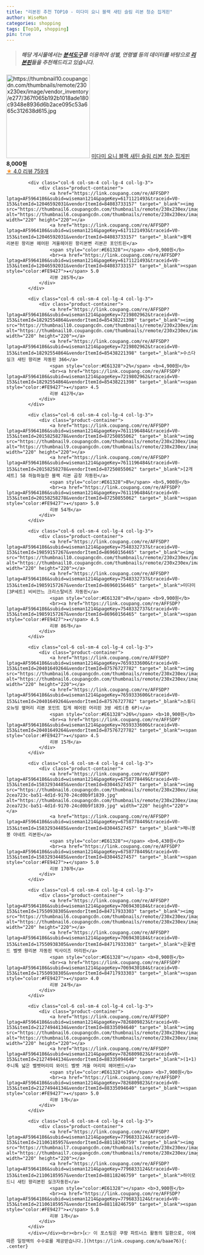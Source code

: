 ```yaml
---
title: "리본핀 추천 TOP10 - 미다미 요니 블랙 새틴 슬림 리본 청순 집게핀"
author: WiseMan
categories: shopping
tags: [Top10, shopping]
pin: true
---
```


> ##### 해당 게시물에서는 [**분석도구**](https://itemscout.io/)를 이용하여 **성별**, **연령별** 등의 데이터를 바탕으로 [**리본핀**](https://link.coupang.com/a/baae76)들을 추천해드리고 있습니다.
<div class="container"><div class="row">
            <div class="col-6 col-sm-4 col-lg-4 col-lg-3">
                <div class="product-container">
                    <a href="https://link.coupang.com/re/AFFSDP?lptag=AF5964186&subid=wiseman1214&pageKey=7337146511&traceid=V0-153&itemId=18849673723&vendorItemId=85979033856" target="_blank"><img src="https://thumbnail10.coupangcdn.com/thumbnails/remote/230x230ex/image/vendor_inventory/e277/367f065b192b1018ade180c9348e8936d6b2ace095c53a665c312638d615.jpg" alt="https://thumbnail10.coupangcdn.com/thumbnails/remote/230x230ex/image/vendor_inventory/e277/367f065b192b1018ade180c9348e8936d6b2ace095c53a665c312638d615.jpg" width="220" height="220"></a>
                    <a href="https://link.coupang.com/re/AFFSDP?lptag=AF5964186&subid=wiseman1214&pageKey=7337146511&traceid=V0-153&itemId=18849673723&vendorItemId=85979033856" target="_blank">미다미 요니 블랙 새틴 슬림 리본 청순 집게핀</a>
                    <span style="color:#E61328"></span> <b>8,000원</b>
                    <br><a href="https://link.coupang.com/re/AFFSDP?lptag=AF5964186&subid=wiseman1214&pageKey=7337146511&traceid=V0-153&itemId=18849673723&vendorItemId=85979033856" target="_blank"><span style="color:#FE9427">★</span> 4.0
                    리뷰 759개</a>
                </div>
            </div>
            
            <div class="col-6 col-sm-4 col-lg-4 col-lg-3">
                <div class="product-container">
                    <a href="https://link.coupang.com/re/AFFSDP?lptag=AF5964186&subid=wiseman1214&pageKey=6171121493&traceid=V0-153&itemId=12046592031&vendorItemId=84083733157" target="_blank"><img src="https://thumbnail6.coupangcdn.com/thumbnails/remote/230x230ex/image/vendor_inventory/dd52/aef30b9a7d204718137a4808711f5d81f6e4ae61a5391b8aa7bb64c4375e.jpg" alt="https://thumbnail6.coupangcdn.com/thumbnails/remote/230x230ex/image/vendor_inventory/dd52/aef30b9a7d204718137a4808711f5d81f6e4ae61a5391b8aa7bb64c4375e.jpg" width="220" height="220"></a>
                    <a href="https://link.coupang.com/re/AFFSDP?lptag=AF5964186&subid=wiseman1214&pageKey=6171121493&traceid=V0-153&itemId=12046592031&vendorItemId=84083733157" target="_blank">블랙 리본핀 왕리본 헤어핀 겨울헤어핀 왕리본삔 리본끈 포인트핀</a>
                    <span style="color:#E61328"></span> <b>9,900원</b>
                    <br><a href="https://link.coupang.com/re/AFFSDP?lptag=AF5964186&subid=wiseman1214&pageKey=6171121493&traceid=V0-153&itemId=12046592031&vendorItemId=84083733157" target="_blank"><span style="color:#FE9427">★</span> 5.0
                    리뷰 285개</a>
                </div>
            </div>
            
            <div class="col-6 col-sm-4 col-lg-4 col-lg-3">
                <div class="product-container">
                    <a href="https://link.coupang.com/re/AFFSDP?lptag=AF5964186&subid=wiseman1214&pageKey=7219802962&traceid=V0-153&itemId=18292554864&vendorItemId=85438221398" target="_blank"><img src="https://thumbnail10.coupangcdn.com/thumbnails/remote/230x230ex/image/rs_quotation_api/ytl60ezk/d20b23e379b9429584b6a0893cef95d0.jpg" alt="https://thumbnail10.coupangcdn.com/thumbnails/remote/230x230ex/image/rs_quotation_api/ytl60ezk/d20b23e379b9429584b6a0893cef95d0.jpg" width="220" height="220"></a>
                    <a href="https://link.coupang.com/re/AFFSDP?lptag=AF5964186&subid=wiseman1214&pageKey=7219802962&traceid=V0-153&itemId=18292554864&vendorItemId=85438221398" target="_blank">수스다 실크 새틴 왕리본 자동핀 366</a>
                    <span style="color:#E61328">2%</span> <b>4,900원</b>
                    <br><a href="https://link.coupang.com/re/AFFSDP?lptag=AF5964186&subid=wiseman1214&pageKey=7219802962&traceid=V0-153&itemId=18292554864&vendorItemId=85438221398" target="_blank"><span style="color:#FE9427">★</span> 4.5
                    리뷰 412개</a>
                </div>
            </div>
            
            <div class="col-6 col-sm-4 col-lg-4 col-lg-3">
                <div class="product-container">
                    <a href="https://link.coupang.com/re/AFFSDP?lptag=AF5964186&subid=wiseman1214&pageKey=7611196484&traceid=V0-153&itemId=20158258278&vendorItemId=87250855062" target="_blank"><img src="https://thumbnail9.coupangcdn.com/thumbnails/remote/230x230ex/image/vendor_inventory/170b/250f3e9e8fccd706625fc6e532adecbc603f994379ceae58f40256196f1b.jpg" alt="https://thumbnail9.coupangcdn.com/thumbnails/remote/230x230ex/image/vendor_inventory/170b/250f3e9e8fccd706625fc6e532adecbc603f994379ceae58f40256196f1b.jpg" width="220" height="220"></a>
                    <a href="https://link.coupang.com/re/AFFSDP?lptag=AF5964186&subid=wiseman1214&pageKey=7611196484&traceid=V0-153&itemId=20158258278&vendorItemId=87250855062" target="_blank">[2개 세트] 58 하늘하늘한 블랙 리본 곱창 자동핀</a>
                    <span style="color:#E61328">8%</span> <b>5,900원</b>
                    <br><a href="https://link.coupang.com/re/AFFSDP?lptag=AF5964186&subid=wiseman1214&pageKey=7611196484&traceid=V0-153&itemId=20158258278&vendorItemId=87250855062" target="_blank"><span style="color:#FE9427">★</span> 5.0
                    리뷰 54개</a>
                </div>
            </div>
            
            <div class="col-6 col-sm-4 col-lg-4 col-lg-3">
                <div class="product-container">
                    <a href="https://link.coupang.com/re/AFFSDP?lptag=AF5964186&subid=wiseman1214&pageKey=7548332737&traceid=V0-153&itemId=19859157267&vendorItemId=86960156465" target="_blank"><img src="https://thumbnail10.coupangcdn.com/thumbnails/remote/230x230ex/image/vendor_inventory/e5ba/054d877343da0ac6fd16212c430e4b4edbf7cb56441c42595838dca6bcfe.jpg" alt="https://thumbnail10.coupangcdn.com/thumbnails/remote/230x230ex/image/vendor_inventory/e5ba/054d877343da0ac6fd16212c430e4b4edbf7cb56441c42595838dca6bcfe.jpg" width="220" height="220"></a>
                    <a href="https://link.coupang.com/re/AFFSDP?lptag=AF5964186&subid=wiseman1214&pageKey=7548332737&traceid=V0-153&itemId=19859157267&vendorItemId=86960156465" target="_blank">미다미 [3P세트] 비비안느 크리스탈비즈 자동핀</a>
                    <span style="color:#E61328">8%</span> <b>9,900원</b>
                    <br><a href="https://link.coupang.com/re/AFFSDP?lptag=AF5964186&subid=wiseman1214&pageKey=7548332737&traceid=V0-153&itemId=19859157267&vendorItemId=86960156465" target="_blank"><span style="color:#FE9427">★</span> 4.5
                    리뷰 86개</a>
                </div>
            </div>
            
            <div class="col-6 col-sm-4 col-lg-4 col-lg-3">
                <div class="product-container">
                    <a href="https://link.coupang.com/re/AFFSDP?lptag=AF5964186&subid=wiseman1214&pageKey=7659333600&traceid=V0-153&itemId=20401649264&vendorItemId=87576727782" target="_blank"><img src="https://thumbnail6.coupangcdn.com/thumbnails/remote/230x230ex/image/vendor_inventory/22b4/21e067508d7884fd7761f783dce26fa4f150162ae36ffa0bdace00fd8bbf.jpg" alt="https://thumbnail6.coupangcdn.com/thumbnails/remote/230x230ex/image/vendor_inventory/22b4/21e067508d7884fd7761f783dce26fa4f150162ae36ffa0bdace00fd8bbf.jpg" width="220" height="220"></a>
                    <a href="https://link.coupang.com/re/AFFSDP?lptag=AF5964186&subid=wiseman1214&pageKey=7659333600&traceid=V0-153&itemId=20401649264&vendorItemId=87576727782" target="_blank">스튜디오뉴띵 옆머리 리본 포인트 집게 헤어핀 머리핀 3쌍 세트(총 6P)</a>
                    <span style="color:#E61328">26%</span> <b>10,900원</b>
                    <br><a href="https://link.coupang.com/re/AFFSDP?lptag=AF5964186&subid=wiseman1214&pageKey=7659333600&traceid=V0-153&itemId=20401649264&vendorItemId=87576727782" target="_blank"><span style="color:#FE9427">★</span> 4.5
                    리뷰 15개</a>
                </div>
            </div>
            
            <div class="col-6 col-sm-4 col-lg-4 col-lg-3">
                <div class="product-container">
                    <a href="https://link.coupang.com/re/AFFSDP?lptag=AF5964186&subid=wiseman1214&pageKey=6758778449&traceid=V0-153&itemId=15832934485&vendorItemId=83044527457" target="_blank"><img src="https://thumbnail6.coupangcdn.com/thumbnails/remote/230x230ex/image/retail/images/7110950802391836-2cea723c-ba51-4d1d-9170-24cd0b9f1839.jpg" alt="https://thumbnail6.coupangcdn.com/thumbnails/remote/230x230ex/image/retail/images/7110950802391836-2cea723c-ba51-4d1d-9170-24cd0b9f1839.jpg" width="220" height="220"></a>
                    <a href="https://link.coupang.com/re/AFFSDP?lptag=AF5964186&subid=wiseman1214&pageKey=6758778449&traceid=V0-153&itemId=15832934485&vendorItemId=83044527457" target="_blank">채니봉봉 아네트 리본핀</a>
                    <span style="color:#E61328"></span> <b>6,430원</b>
                    <br><a href="https://link.coupang.com/re/AFFSDP?lptag=AF5964186&subid=wiseman1214&pageKey=6758778449&traceid=V0-153&itemId=15832934485&vendorItemId=83044527457" target="_blank"><span style="color:#FE9427">★</span> 5.0
                    리뷰 170개</a>
                </div>
            </div>
            
            <div class="col-6 col-sm-4 col-lg-4 col-lg-3">
                <div class="product-container">
                    <a href="https://link.coupang.com/re/AFFSDP?lptag=AF5964186&subid=wiseman1214&pageKey=7069430184&traceid=V0-153&itemId=17550938305&vendorItemId=84717933303" target="_blank"><img src="https://thumbnail6.coupangcdn.com/thumbnails/remote/230x230ex/image/vendor_inventory/6df2/0c405c43238bfe20d9c5eb92ae6a26b496c1501b6c01792c45b55b8442ca.jpg" alt="https://thumbnail6.coupangcdn.com/thumbnails/remote/230x230ex/image/vendor_inventory/6df2/0c405c43238bfe20d9c5eb92ae6a26b496c1501b6c01792c45b55b8442ca.jpg" width="220" height="220"></a>
                    <a href="https://link.coupang.com/re/AFFSDP?lptag=AF5964186&subid=wiseman1214&pageKey=7069430184&traceid=V0-153&itemId=17550938305&vendorItemId=84717933303" target="_blank">은꽃밴드 벨벳 왕리본 자동핀 빅사이즈 머리핀</a>
                    <span style="color:#E61328"></span> <b>8,900원</b>
                    <br><a href="https://link.coupang.com/re/AFFSDP?lptag=AF5964186&subid=wiseman1214&pageKey=7069430184&traceid=V0-153&itemId=17550938305&vendorItemId=84717933303" target="_blank"><span style="color:#FE9427">★</span> 4.0
                    리뷰 24개</a>
                </div>
            </div>
            
            <div class="col-6 col-sm-4 col-lg-4 col-lg-3">
                <div class="product-container">
                    <a href="https://link.coupang.com/re/AFFSDP?lptag=AF5964186&subid=wiseman1214&pageKey=7826809823&traceid=V0-153&itemId=21274944134&vendorItemId=88335094640" target="_blank"><img src="https://thumbnail6.coupangcdn.com/thumbnails/remote/230x230ex/image/vendor_inventory/3a96/d5a65e3d6865611f5acebe1e0abf600e155be0d92e5148f06caebc969267.jpg" alt="https://thumbnail6.coupangcdn.com/thumbnails/remote/230x230ex/image/vendor_inventory/3a96/d5a65e3d6865611f5acebe1e0abf600e155be0d92e5148f06caebc969267.jpg" width="220" height="220"></a>
                    <a href="https://link.coupang.com/re/AFFSDP?lptag=AF5964186&subid=wiseman1214&pageKey=7826809823&traceid=V0-153&itemId=21274944134&vendorItemId=88335094640" target="_blank">(1+1) 주니톡 넓은 벨벳머리띠 와이드 벨벳 겨울 머리띠 헤어밴드</a>
                    <span style="color:#E61328">14%</span> <b>7,900원</b>
                    <br><a href="https://link.coupang.com/re/AFFSDP?lptag=AF5964186&subid=wiseman1214&pageKey=7826809823&traceid=V0-153&itemId=21274944134&vendorItemId=88335094640" target="_blank"><span style="color:#FE9427">★</span> 5.0
                    리뷰 1개</a>
                </div>
            </div>
            
            <div class="col-6 col-sm-4 col-lg-4 col-lg-3">
                <div class="product-container">
                    <a href="https://link.coupang.com/re/AFFSDP?lptag=AF5964186&subid=wiseman1214&pageKey=7796833124&traceid=V0-153&itemId=21106185957&vendorItemId=88118246759" target="_blank"><img src="https://thumbnail7.coupangcdn.com/thumbnails/remote/230x230ex/image/vendor_inventory/e892/4b3f69db37d24837533d933fa2fbeaaf84b335bb3e41aa11994d4861e57e.JPG" alt="https://thumbnail7.coupangcdn.com/thumbnails/remote/230x230ex/image/vendor_inventory/e892/4b3f69db37d24837533d933fa2fbeaaf84b335bb3e41aa11994d4861e57e.JPG" width="220" height="220"></a>
                    <a href="https://link.coupang.com/re/AFFSDP?lptag=AF5964186&subid=wiseman1214&pageKey=7796833124&traceid=V0-153&itemId=21106185957&vendorItemId=88118246759" target="_blank">하이모드니 새틴 왕리본핀 실크자동핀</a>
                    <span style="color:#E61328"></span> <b>3,900원</b>
                    <br><a href="https://link.coupang.com/re/AFFSDP?lptag=AF5964186&subid=wiseman1214&pageKey=7796833124&traceid=V0-153&itemId=21106185957&vendorItemId=88118246759" target="_blank"><span style="color:#FE9427">★</span> 5.0
                    리뷰 1개</a>
                </div>
            </div>
            </div></div><br><br>[👉 이 포스팅은 쿠팡 파트너스 활동의 일환으로, 이에 따른 일정액의 수수료를 제공받습니다.](https://link.coupang.com/a/baae76){: .center}